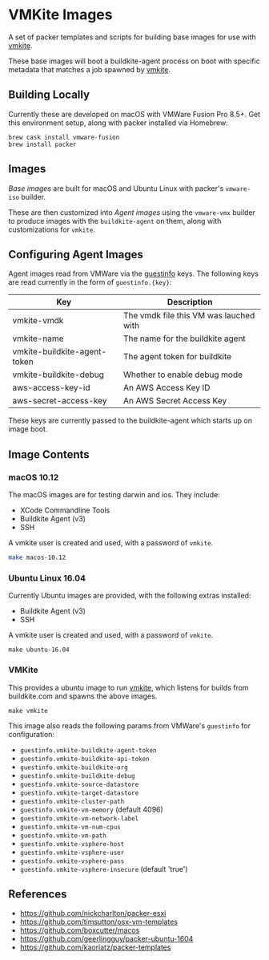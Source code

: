 VMKite Images
=============

A set of packer templates and scripts for building base images for use with [vmkite][vmkite].

These base images will boot a buildkite-agent process on boot with specific metadata that matches a job spawned by [vmkite][vmkite].

Building Locally
----------------

Currently these are developed on macOS with VMWare Fusion Pro 8.5+. Get this environment setup, along with packer installed via Homebrew:

```
brew cask install vmware-fusion
brew install packer
```


Images
------

_Base images_ are built for macOS and Ubuntu Linux with packer's `vmware-iso` builder.

These are then customized into _Agent images_ using the `vmware-vmx` builder to produce images with the `buildkite-agent` on them, along with customizations for `vmkite`.

Configuring Agent Images
------------------------

Agent images read from VMWare via the [guestinfo](https://www.vmware.com/support/developer/converter-sdk/conv55_apireference/vim.vm.GuestInfo.html) keys. The following keys are read currently in the form of `guestinfo.{key}`:

| Key                          | Description                             |
|------------------------------|-----------------------------------------|
| vmkite-vmdk                  | The vmdk file this VM was lauched with  |
| vmkite-name                  | The name for the buildkite agent        |
| vmkite-buildkite-agent-token | The agent token for buildkite           |
| vmkite-buildkite-debug       | Whether to enable debug mode            |
| aws-access-key-id            | An AWS Access Key ID                    |
| aws-secret-access-key        | An AWS Secret Access Key                |

These keys are currently passed to the buildkite-agent which starts up on image boot.

Image Contents
--------------

### macOS 10.12

The macOS images are for testing darwin and ios. They include:

* XCode Commandline Tools
* Buildkite Agent (v3)
* SSH

A vmkite user is created and used, with a password of `vmkite`.


```bash
make macos-10.12
```

### Ubuntu Linux 16.04

Currently Ubuntu images are provided, with the following extras installed:

* Buildkite Agent (v3)
* SSH

A vmkite user is created and used, with a password of `vmkite`.

```
make ubuntu-16.04
```

### VMKite 

This provides a ubuntu image to run [vmkite][vmkite], which listens for builds from buildkite.com and spawns the above images.

```
make vmkite
```

This image also reads the following params from VMWare's `guestinfo` for configuration:

 * `guestinfo.vmkite-buildkite-agent-token`
 * `guestinfo.vmkite-buildkite-api-token`
 * `guestinfo.vmkite-buildkite-org`
 * `guestinfo.vmkite-buildkite-debug`
 * `guestinfo.vmkite-source-datastore` 
 * `guestinfo.vmkite-target-datastore` 
 * `guestinfo.vmkite-cluster-path` 
 * `guestinfo.vmkite-vm-memory` (default 4096)
 * `guestinfo.vmkite-vm-network-label` 
 * `guestinfo.vmkite-vm-num-cpus` 
 * `guestinfo.vmkite-vm-path` 
 * `guestinfo.vmkite-vsphere-host`
 * `guestinfo.vmkite-vsphere-user`
 * `guestinfo.vmkite-vsphere-pass`
 * `guestinfo.vmkite-vsphere-insecure` (default 'true')

References
----------

- https://github.com/nickcharlton/packer-esxi
- https://github.com/timsutton/osx-vm-templates
- https://github.com/boxcutter/macos
- https://github.com/geerlingguy/packer-ubuntu-1604
- https://github.com/kaoriatz/packer-templates

[vmkite]: https://github.com/macstadium/vmkite
